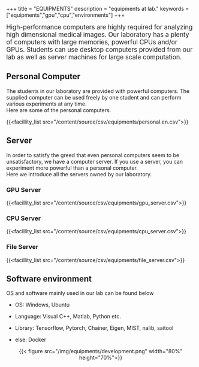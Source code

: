 +++
title = "EQUIPMENTS"
description = "equipments at lab."
keywords = ["equipments","gpu","cpu","environments"]
+++

<span style="font-size: 120%">
High-performance computers are highly required for analyzing high dimensional medical images.  
Our laboratory has a plenty of computers with large memories, powerful CPUs and/or GPUs.  
Students can use desktop computers provided from our lab as well as server machines for large scale computation. 
</span>


## Personal Computer  

The students in our laboratory are provided with powerful computers. The supplied computer can be used freely by one student and can perform various experiments at any time.  
Here are some of the personal computers.  

{{<facillity_list src="/content/source/csv/equipments/personal.en.csv">}}  

## Server

In order to satisfy the greed that even personal computers seem to be unsatisfactory, we have a computer server. If you use a server, you can experiment more powerful than a personal computer.  
Here we introduce all the servers owned by our laboratory.  

### GPU Server

{{<facillity_list src="/content/source/csv/equipments/gpu_server.csv">}}  

### CPU Server

{{<facillity_list src="/content/source/csv/equipments/cpu_server.csv">}}  

### File Server

{{<facillity_list src="/content/source/csv/equipments/file_server.csv">}}  

## Software environment

OS and software mainly used in our lab can be found below

- OS: Windows, Ubuntu

- Language: Visual C++, Matlab, Python etc.

- Library: Tensorflow, Pytorch, Chainer, Eigen, MIST, nalib, saitool

- else: Docker

<div align="center">{{< figure src="/img/equipments/development.png" width="80%" height="70%">}}</div>
